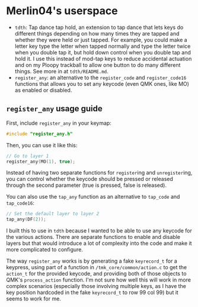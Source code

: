 # Merlin04's userspace

- `tdth`: Tap dance tap hold, an extension to tap dance that lets keys do different things depending on how many times they are tapped and whether they were held or just tapped. For example, you could make a letter key type the letter when tapped normally and type the letter twice when you double tap it, but hold down control when you double tap and hold it. I use this instead of mod-tap keys to reduce accidental actuation and on my Ploopy trackball to allow one button to do many different things. See more in at `tdth/README.md`.
- `register_any`: an alternative to the `register_code` and `register_code16` functions that allows you to set any keycode (even QMK ones, like MO) as enabled or disabled. 

## `register_any` usage guide

First, include `register_any` in your keymap:

```c
#include "register_any.h"
```

Then, you can use it like this:

```c
// Go to layer 1
register_any(MO(1), true);
```

Instead of having two separate functions for `register`ing and `unregister`ing, you can control whether the keycode should be pressed or released through the second parameter (true is pressed, false is released).

You can also use the `tap_any` function as an alternative to `tap_code` and `tap_code16`:

```c
// Set the default layer to layer 2
tap_any(DF(2));
```

I built this to use in `tdth` because I wanted to be able to use any keycode for the various actions. There are separate functions to enable and disable layers but that would introduce a lot of complexity into the code and make it more complicated to configure.

The way `register_any` works is by generating a fake `keyrecord_t` for a keypress, using part of a function in `/tmk_core/common/action.c` to get the `action_t` for the provided keycode, and providing both of those objects to QMK's `process_action` function. I'm not sure how well this will work in more complex scenarios (especially those involving multiple keys, as I have the key position hardcoded in the fake `keyrecord_t` to row 99 col 99) but it seems to work for me.
